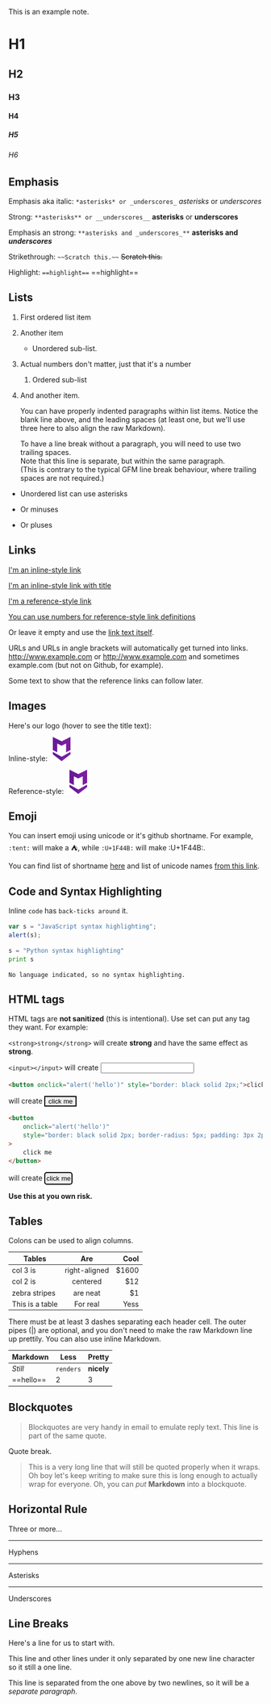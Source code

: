 This is an example note.

# H1
## H2
### H3
#### H4
##### H5
###### H6

## Emphasis

Emphasis aka italic: `*asterisks* or _underscores_` *asterisks* or _underscores_

Strong: `**asterisks** or __underscores__` **asterisks** or __underscores__

Emphasis  an strong: `**asterisks and _underscores_**` **asterisks and _underscores_**

Strikethrough: `~~Scratch this.~~` ~~Scratch this.~~

Highlight: `==highlight==`  ==highlight==

## Lists

1. First ordered list item
2. Another item
   * Unordered sub-list.
1. Actual numbers don't matter, just that it's a number
   1. Ordered sub-list
4. And another item.

   You can have properly indented paragraphs within list items. Notice the blank line above, and the leading spaces (at least one, but we'll use three here to also align the raw Markdown).

   To have a line break without a paragraph, you will need to use two trailing spaces.  
   Note that this line is separate, but within the same paragraph.  
   (This is contrary to the typical GFM line break behaviour, where trailing spaces are not required.)


* Unordered list can use asterisks
- Or minuses
+ Or pluses

## Links

[I'm an inline-style link](https://www.google.com)

[I'm an inline-style link with title](https://www.google.com "Google's Homepage")

[I'm a reference-style link][Arbitrary case-insensitive reference text]

[You can use numbers for reference-style link definitions][1]

Or leave it empty and use the [link text itself].

URLs and URLs in angle brackets will automatically get turned into links. 
http://www.example.com or <http://www.example.com> and sometimes 
example.com (but not on Github, for example).

Some text to show that the reference links can follow later.

[arbitrary case-insensitive reference text]: https://www.mozilla.org
[1]: http://slashdot.org
[link text itself]: http://www.reddit.com

## Images

Here's our logo (hover to see the title text):

Inline-style: 
![alt text](https://github.com/adam-p/markdown-here/raw/master/src/common/images/icon48.png "Logo Title Text 1")

Reference-style: 
![alt text][logo]

[logo]: https://github.com/adam-p/markdown-here/raw/master/src/common/images/icon48.png "Logo Title Text 2"


## Emoji

You can insert emoji using unicode or it's github shortname.
For example, `:tent:` will make a :tent:, while `:U+1F44B:` will make :U+1F44B:.

You can find list of shortname [here](https://github.com/ikatyang/emoji-cheat-sheet/blob/master/README.md#flags)
and list of unicode names [from this link](https://unicode.org/emoji/charts/full-emoji-list.html).


## Code and Syntax Highlighting

Inline `code` has `back-ticks around` it.

```javascript
var s = "JavaScript syntax highlighting";
alert(s);
```
 
```python
s = "Python syntax highlighting"
print s
```
 
```
No language indicated, so no syntax highlighting. 
```

## HTML tags

HTML tags are **not sanitized** (this is intentional). Use set can put any tag they want. For example:

`<strong>strong</strong>` will create <strong>strong</strong> and have the same effect as **strong**.

`<input></input>` will create <input></input>

```html
<button onclick="alert('hello')" style="border: black solid 2px;">click me</button>
```
will create <button onclick="alert('hello')" style="border: black solid 2px">click me</button> 


```html
<button
    onclick="alert('hello')"
    style="border: black solid 2px; border-radius: 5px; padding: 3px 2px"
>
    click me
</button>
```
will create
<button onclick="alert('hello')" style="border: black solid 2px; border-radius: 5px; padding: 3px 2px">click me</button>

**Use this at you own risk.**


## Tables

Colons can be used to align columns.

| Tables        | Are           | Cool  |
| ------------- |:-------------:| -----:|
| col 3 is      | right-aligned | $1600 |
| col 2 is      | centered      |   $12 |
| zebra stripes | are neat      |    $1 |
| This is a table | For real | Yess  |

There must be at least 3 dashes separating each header cell.
The outer pipes (|) are optional, and you don't need to make the 
raw Markdown line up prettily. You can also use inline Markdown.

Markdown | Less | Pretty
--- | --- | ---
*Still* | `renders` | **nicely**
==hello== | 2 | 3

## Blockquotes

> Blockquotes are very handy in email to emulate reply text.
> This line is part of the same quote.

Quote break.

> This is a very long line that will still be quoted properly when it wraps. Oh boy let's keep writing to make sure this is long enough to actually wrap for everyone. Oh, you can *put* **Markdown** into a blockquote. 

## Horizontal Rule

Three or more...

---

Hyphens

***

Asterisks

___

Underscores

## Line Breaks

Here's a line for us to start with.

This line and other lines under it
only separated by one new line character
so it still a one line.

This line is separated from the one above by two newlines, so it will be a *separate paragraph*.
